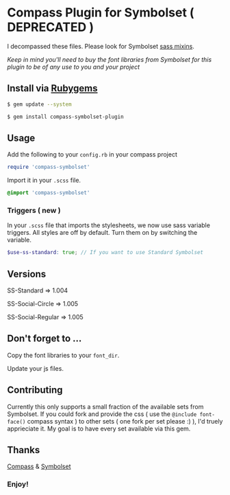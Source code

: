 # Compass Plugin for Symbolset ( DEPRECATED )

I decompassed these files. Please look for Symbolset [sass mixins](https://github.com/kuatsure/symbolset-sass).

*Keep in mind you'll need to buy the font libraries from Symbolset for this plugin to be of any use to you and your project*

## Install via [Rubygems](https://rubygems.org/gems/compass-symbolset-plugin)
```bash
$ gem update --system

$ gem install compass-symbolset-plugin
```

## Usage
Add the following to your `config.rb` in your compass project
```rb
require 'compass-symbolset'
```

Import it in your `.scss` file.
```scss
@import 'compass-symbolset'
```

### Triggers ( new )

In your `.scss` file that imports the stylesheets, we now use sass variable triggers. All styles are off by default. Turn them on by switching the variable.

```scss
$use-ss-standard: true; // If you want to use Standard Symbolset
```

## Versions

SS-Standard			=> 1.004

SS-Social-Circle	=> 1.005

SS-Social-Regular	=> 1.005


## Don't forget to ...

Copy the font libraries to your `font_dir`.

Update your js files.

## Contributing

Currently this only supports a small fraction of the available sets from Symbolset. If you could fork and provide the css ( use the `@include font-face()` compass syntax ) to other sets ( one fork per set please :) ), I'd truely apprieciate it. My goal is to have every set available via this gem.

## Thanks
[Compass](http://compass-style.org/) & [Symbolset](https://symbolset.com/)

### Enjoy!
